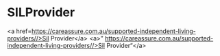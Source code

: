 # SILProvider
&lt;a href=https://careassure.com.au/supported-independent-living-providers//>Sil Provider&lt;/a> &lt;a>” https://careassure.com.au/supported-independent-living-providers//>Sil Provider“&lt;/a>
